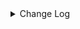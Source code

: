 <details><summary> Change Log </summary>

| Change | Commit | Version |
| --- | --- | --- |
|[Improve][connector][activemq] Remove duplicate dependencies (#8753)|https://github.com/apache/seatunnel/commit/da6241aa1c| dev |
|[improve] update activemq connector config option (#8580)|https://github.com/apache/seatunnel/commit/629f85b23a| dev |
|[Improve][dist]add shade check rule (#8136)|https://github.com/apache/seatunnel/commit/51ef800016|2.3.9|
|[Feature][Restapi] Allow metrics information to be associated to logical plan nodes (#7786)|https://github.com/apache/seatunnel/commit/6b7c53d03c|2.3.9|
|Bump org.apache.activemq:activemq-client (#7323)|https://github.com/apache/seatunnel/commit/e23e3ac4ed|2.3.7|
|[Feature] [Activemq] Added activemq sink  (#7251)|https://github.com/apache/seatunnel/commit/f0cefbeb4a|2.3.7|

</details>
